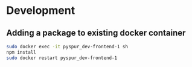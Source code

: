 # Development

## Adding a package to existing docker container

```sh
sudo docker exec -it pyspur_dev-frontend-1 sh
npm install
sudo docker restart pyspur_dev-frontend-1
```
